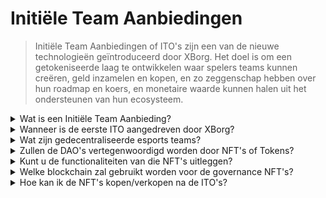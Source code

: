 # Initiële Team Aanbiedingen

> Initiële Team Aanbiedingen of ITO's zijn een van de nieuwe technologieën geïntroduceerd door XBorg. Het doel is om een getokeniseerde laag te ontwikkelen waar spelers teams kunnen creëren, geld inzamelen en kopen, en zo zeggenschap hebben over hun roadmap en koers, en monetaire waarde kunnen halen uit het ondersteunen van hun ecosysteem.

<details>

<summary>Wat is een Initiële Team Aanbieding?</summary>

Initiële Team Aanbiedingen (ITO) verwijzen naar het tokenisatieproces van een esports team met een governance- en utility-token.

</details>

<details>

<summary>Wanneer is de eerste ITO aangedreven door XBorg?</summary>

Rond Q3 2023.&#x20;

</details>

<details>

<summary>Wat zijn gedecentraliseerde esports teams?</summary>

Gedecentraliseerde esports teams worden gefinancierd en beheerd door fans, net als een DAO voor esports.&#x20;

</details>

<details>

<summary>Zullen de DAO's vertegenwoordigd worden door NFT's of Tokens?</summary>

De esports DAO's worden bestuurd door NFT's (Non-fungible tokens).&#x20;

</details>

<details>

<summary>Kunt u de functionaliteiten van die NFT's uitleggen?</summary>

Het geeft zeggenschapsrechten, toegang tot een unieke club, en beloningen op basis van de prestaties van het team.&#x20;

</details>

<details>

<summary>Welke blockchain zal gebruikt worden voor de governance NFT's?</summary>

Ethereum

</details>

<details>

<summary>Hoe kan ik de NFT's kopen/verkopen na de ITO's?</summary>

De NFT's zullen verhandelbaar zijn op secundaire marktplaatsen zoals Opensea, Blur, enz.

</details>